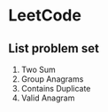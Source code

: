 # LeetCode
## List problem set
1. Two Sum
49. Group Anagrams
217. Contains Duplicate
242. Valid Anagram
